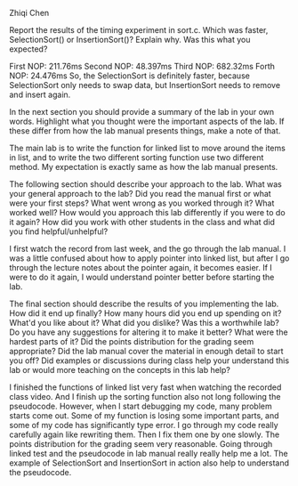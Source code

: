 Zhiqi Chen

Report the results of the timing experiment in sort.c. Which was faster, SelectionSort() or InsertionSort()? Explain why. Was this what you expected?

First NOP: 211.76ms
Second NOP: 48.397ms
Third NOP: 682.32ms
Forth NOP: 24.476ms
So, the SelectionSort is definitely faster, because SelectionSort only needs to swap data, but InsertionSort needs to remove and insert again.

In the next section you should provide a summary of the lab in your own words. Highlight what you thought were the important aspects of the lab. If these differ from how the lab manual presents things, make a note of that.

The main lab is to write the function for linked list to move around the items in list, and to write the two different sorting function use two different method. My expectation is exactly same as how the lab manual presents.


The following section should describe your approach to the lab. What was your general approach to the lab? Did you read the manual first or what were your first steps? What went wrong as you worked through it? What worked well? How would you approach this lab differently if you were to do it again? How did you work with other students in the class and what did you find helpful/unhelpful?

I first watch the record from last week, and the go through the lab manual. I was a little confused about how to apply pointer into linked list, but after I go through the lecture notes about the pointer again, it becomes easier. If I were to do it again, I would understand pointer better before starting the lab.


The final section should describe the results of you implementing the lab. How did it end up finally? How many hours did you end up spending on it? What'd you like about it? What did you dislike? Was this a worthwhile lab? Do you have any suggestions for altering it to make it better? What were the hardest parts of it? Did the points distribution for the grading seem appropriate? Did the lab manual cover the material in enough detail to start you off? Did examples or discussions during class help your understand this lab or would more teaching on the concepts in this lab help?

I finished the functions of linked list very fast when watching the recorded class video. And I finish up the sorting function also not long following the pseudocode. However, when I start debugging my code, many problem starts come out. Some of my function is losing some important parts, and some of my code has significantly type error. I go through my code really carefully again like rewriting them. Then I fix them one by one slowly. The points distribution for the grading seem very reasonable. Going through linked test and the pseudocode in lab manual really really help me a lot. The example of SelectionSort and InsertionSort in action also help to understand the pseudocode.

